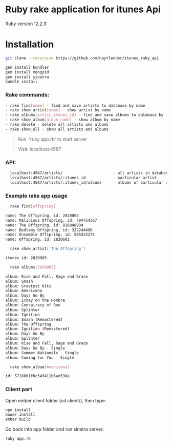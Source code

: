 # Ruby rake application for itunes Api
  Ruby version '2.2.3'

# Installation
```sh
git clone --recursive https://github.com/naytlender/itunes_ruby_api

gem install bundler
gem install mongoid
gem install sinatra
bundle install
```
### Rake commands:
  ```sh
  - rake find[name] - find and save artists to database by name
  - rake show_artist[name] - show artist by name
  - rake albums[artist_itunes_id] - find and save albums to database by itunes_id
  - rake show_album[album_name] - show album by name
  - rake delete - delete all artists and albums
  - rake show_all - show all artists and albums
  ```

> Run: 'ruby app.rb' to start server

> Visit: localhost:4567

### API:
  ```sh
    localhost:4567/artists/                      - all artists in database
    localhost:4567/artists/:itunes_id            - particular artist
    localhost:4567/artists/:itunes_id/albums     - albums of particular artist
  ```
### Example rake app usage
```sh
  rake find[offspring]
```
```sh
name: The Offspring, id: 2820865
name: Malicious Offspring, id: 794754367
name: The Offspring, id: 818848934
name: Bedlams Offspring, id: 322244490
name: Ensemble Offspring, id: 505523275
name: Offspring, id: 2820681
```
```sh
  rake show_artist['The Offspring']
```
```sh
itunes id: 2820865
```
```sh
  rake albums[2820865]
```
```sh
album: Rise and Fall, Rage and Grace
album: Smash
album: Greatest Hits
album: Americana
album: Days Go By
album: Ixnay on the Hombre
album: Conspiracy of One
album: Splinter
album: Ignition
album: Smash (Remastered)
album: The Offspring
album: Ignition (Remastered)
album: Days Go By
album: Splinter
album: Rise and Fall, Rage and Grace
album: Days Go By - Single
album: Summer Nationals - Single
album: Coming for You - Single
```
```sh
  rake show_album[Americana]
```
```sh
id: 5718801fbc54f411b6ae538a
```

### Client part

Open ember client folder (cd client/), then type:

```sh
npm install
bower install
ember build
```

Go back into app folder and run sinatra server:
```sh
ruby app.rb
```
